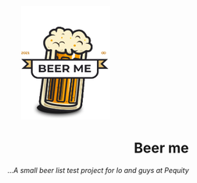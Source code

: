 <p align="center">
  <img width="182" height="231" src="./beer-me/src/assets/pint.png">
</p>

<h1 align='right'>
   Beer me
</h1>
<h6 align='right' marginTop='-30px'>
   ...A small beer list test project for Io and guys at Pequity
</h6>

